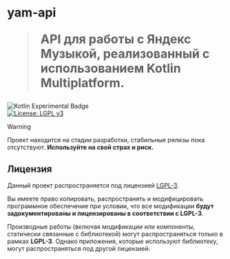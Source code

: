 <h1>
  <p>yam-api</p>
  <blockquote>API для работы с Яндекс Музыкой, реализованный с использованием Kotlin Multiplatform.</blockquote>
</h1>

![Kotlin Experimental Badge](https://kotl.in/badges/experimental.svg)  
[![License: LGPL v3](https://img.shields.io/badge/License-LGPL_v3-blue.svg)](https://www.gnu.org/licenses/lgpl-3.0)

> [!WARNING]
> Проект находится на стадии разработки, стабильные релизы пока отсутствуют. **Используйте на свой страх и риск.**

## Лицензия

Данный проект распространяется под лицензией [LGPL-3](https://www.gnu.org/licenses/lgpl-3.0.html). 

Вы имеете право копировать, распространять и модифицировать программное обеспечение при условии, что все модификации **будут задокументированы и лицензированы в соответствии с LGPL-3**. 

Производные работы (включая модификации или компоненты, статически связанные с библиотекой) могут распространяться только в рамках **LGPL-3**. 
Однако приложения, которые используют библиотеку, могут распространяться под другой лицензией.


